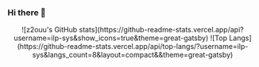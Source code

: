 ### Hi there 👋

<!--
**ilp-sys/ilp-sys** is a ✨ _special_ ✨ repository because its `README.md` (this file) appears on your GitHub profile.

Here are some ideas to get you started:

- 🔭 I’m currently working on ...
- 🌱 I’m currently learning ...
- 👯 I’m looking to collaborate on ...
- 🤔 I’m looking for help with ...
- 💬 Ask me about ...
- 📫 How to reach me: ...
- 😄 Pronouns: ...
- ⚡ Fun fact: ...
-->
<div align=center>
  ![z2ouu's GitHub stats](https://github-readme-stats.vercel.app/api?username=ilp-sys&show_icons=true&theme=great-gatsby)
  ![Top Langs](https://github-readme-stats.vercel.app/api/top-langs/?username=ilp-sys&langs_count=8&layout=compact&&theme=great-gatsby)
</div>



